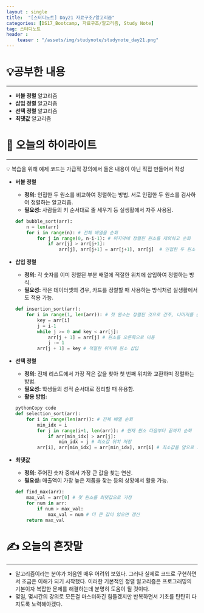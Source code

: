```yaml
---
layout : single
title:  "[스터디노트] Day21 자료구조/알고리즘"
categories: [DS17_Bootcamp, 자료구조/알고리즘, Study Note]
tag: 스터디노트
header :
    teaser : "/assets/img/studynote/studynote_day21.png"
---
```



# 💡공부한 내용

---

- **버블 정렬** 알고리즘
- **삽입 정렬** 알고리즘
- **선택 정렬** 알고리즘
- **최댓값** 알고리즘

# 📝 오늘의 하이라이트

---

<aside>
💡 복습을 위해 예제 코드는 가급적 강의에서 들은 내용이 아닌 직접 만들어서 작성

</aside>

- **버블 정렬**
    - **정의:** 인접한 두 원소를 비교하여 정렬하는 방법. 서로 인접한 두 원소를 검사하여 정렬하는 알고리즘.
    - **필요성:** 사람들의 키 순서대로 줄 세우기 등 실생활에서 자주 사용됨.
    
    ```python
    def bubble_sort(arr):
        n = len(arr)
        for i in range(n): # 전체 배열을 순회
            for j in range(0, n-i-1): # 마지막에 정렬된 원소를 제외하고 순회
                if arr[j] > arr[j+1]:
                    arr[j], arr[j+1] = arr[j+1], arr[j]  # 인접한 두 원소 비교 후 교환
    ```
    
- **삽입 정렬**
    - **정의:** 각 숫자를 이미 정렬된 부분 배열에 적절한 위치에 삽입하여 정렬하는 방식.
    - **필요성:** 작은 데이터셋의 경우, 카드를 정렬할 때 사용하는 방식처럼 실생활에서도 적용 가능.
    
    ```python
    def insertion_sort(arr):
        for i in range(1, len(arr)): # 첫 원소는 정렬된 것으로 간주, 나머지를 순회
            key = arr[i]
            j = i-1
            while j >= 0 and key < arr[j]:
                arr[j + 1] = arr[j] # 원소를 오른쪽으로 이동
                j -= 1
            arr[j + 1] = key # 적절한 위치에 원소 삽입
    
    ```
    
- **선택 정렬**
    - **정의:** 전체 리스트에서 가장 작은 값을 찾아 첫 번째 위치와 교환하며 정렬하는 방법.
    - **필요성:** 학생들의 성적 순서대로 정리할 때 유용함.
    - **활용 방법:**
    
    ```python
    pythonCopy code
    def selection_sort(arr):
        for i in range(len(arr)): # 전체 배열 순회
            min_idx = i
            for j in range(i+1, len(arr)): # 현재 원소 다음부터 끝까지 순회
                if arr[min_idx] > arr[j]:
                    min_idx = j # 최소값 위치 저장
            arr[i], arr[min_idx] = arr[min_idx], arr[i] # 최소값을 앞으로 보냄
    ```
    
- **최댓값**
    - **정의:** 주어진 숫자 중에서 가장 큰 값을 찾는 연산.
    - **필요성:** 매출액이 가장 높은 제품을 찾는 등의 상황에서 활용 가능.
    
    ```python
    def find_max(arr):
        max_val = arr[0] # 첫 원소를 최댓값으로 가정
        for num in arr:
            if num > max_val:
                max_val = num # 더 큰 값이 있으면 갱신
        return max_val
    ```
    

# ✍️ 오늘의 혼잣말

---

- 알고리즘이라는 분야가 처음엔 매우 어려워 보였다. 그러나 실제로 코드로 구현하면서 조금은 이해가 되기 시작했다. 이러한 기본적인 정렬 알고리즘은 프로그래밍의 기본이자 복잡한 문제를 해결하는데 분명히 도움이 될 것이다.
- 몇일, 몇시간의 강의로 모든걸 마스터하긴 힘들겠지만 반복하면서 기초를 탄탄히 다지도록 노력해야겠다.